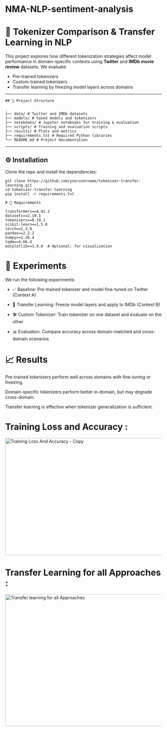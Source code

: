 # NMA-NLP-sentiment-analysis

# 🧠 Tokenizer Comparison & Transfer Learning in NLP

This project explores how different tokenization strategies affect model performance in domain-specific contexts using **Twitter** and **IMDb movie review** datasets. We evaluate:
- Pre-trained tokenizers
- Custom-trained tokenizers
- Transfer learning by freezing model layers across domains

---

```
## 📂 Project Structure

.
├── data/ # Twitter and IMDb datasets
├── models/ # Saved models and tokenizers
├── notebooks/ # Jupyter notebooks for training & evaluation
├── scripts/ # Training and evaluation scripts
├── results/ # Plots and metrics
├── requirements.txt # Required Python libraries
└── README.md # Project documentation

```

---

## ⚙️ Installation

Clone the repo and install the dependencies:

```
git clone https://github.com/yourusername/tokenizer-transfer-learning.git
cd tokenizer-transfer-learning
pip install -r requirements.txt

# 🧪 Requirements

transformers==4.41.1
datasets==2.19.1
tokenizers==0.19.1
scikit-learn==1.5.0
torch==2.3.0
pandas==2.2.2
numpy==1.26.4
tqdm==4.66.4
matplotlib==3.9.0  # Optional: for visualization

```
# 🚀 Experiments
We run the following experiments:

* ✅ Baseline: Pre-trained tokenizer and model fine-tuned on Twitter (Context A)

* 🔁 Transfer Learning: Freeze model layers and apply to IMDb (Context B)

* 🛠 Custom Tokenizer: Train tokenizer on one dataset and evaluate on the other

* 📊 Evaluation: Compare accuracy across domain-matched and cross-domain scenarios

# 📈 Results
Pre-trained tokenizers perform well across domains with fine-tuning or freezing.

Domain-specific tokenizers perform better in-domain, but may degrade cross-domain.

Transfer learning is effective when tokenizer generalization is sufficient.

# Training Loss and Accuracy :
<img width="1149" height="377" alt="Training Loss And Accuracy - Copy" src="https://github.com/user-attachments/assets/24c1ea16-6c11-4a7d-a607-0bb23873dee8" />

# Transfer Learning for all Approaches :
<img width="1167" height="424" alt="Transfer learning for all Approaches" src="https://github.com/user-attachments/assets/0abee731-4fff-4e91-9d78-cf35eeb2c101" />

